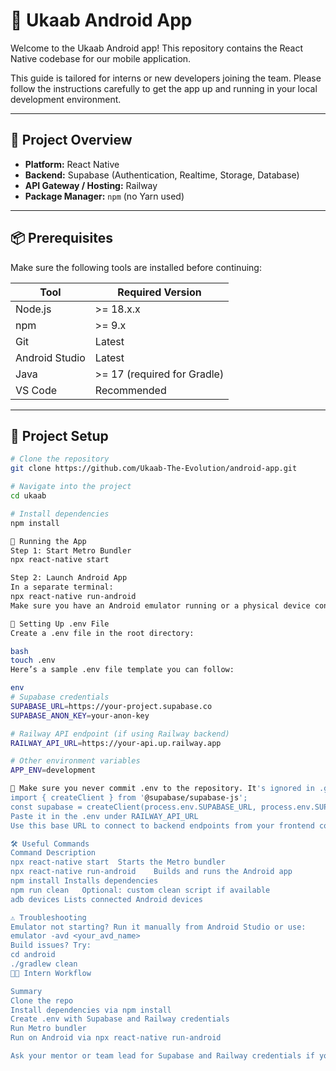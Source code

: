 # 📱 Ukaab Android App

Welcome to the Ukaab Android app! This repository contains the React Native codebase for our mobile application.

This guide is tailored for interns or new developers joining the team. Please follow the instructions carefully to get the app up and running in your local development environment.

---

## 🚀 Project Overview

- **Platform:** React Native
- **Backend:** Supabase (Authentication, Realtime, Storage, Database)
- **API Gateway / Hosting:** Railway
- **Package Manager:** `npm` (no Yarn used)

---

## 📦 Prerequisites

Make sure the following tools are installed before continuing:

| Tool | Required Version |
|------|------------------|
| Node.js | >= 18.x.x |
| npm | >= 9.x |
| Git | Latest |
| Android Studio | Latest |
| Java | >= 17 (required for Gradle) |
| VS Code | Recommended |

---

## 📁 Project Setup

```bash
# Clone the repository
git clone https://github.com/Ukaab-The-Evolution/android-app.git

# Navigate into the project
cd ukaab

# Install dependencies
npm install

🧪 Running the App
Step 1: Start Metro Bundler
npx react-native start

Step 2: Launch Android App
In a separate terminal:
npx react-native run-android
Make sure you have an Android emulator running or a physical device connected.

🔐 Setting Up .env File
Create a .env file in the root directory:

bash
touch .env
Here’s a sample .env file template you can follow:

env
# Supabase credentials
SUPABASE_URL=https://your-project.supabase.co
SUPABASE_ANON_KEY=your-anon-key

# Railway API endpoint (if using Railway backend)
RAILWAY_API_URL=https://your-api.up.railway.app

# Other environment variables
APP_ENV=development

🚨 Make sure you never commit .env to the repository. It's ignored in .gitignore.
import { createClient } from '@supabase/supabase-js';
const supabase = createClient(process.env.SUPABASE_URL, process.env.SUPABASE_ANON_KEY);
Paste it in the .env under RAILWAY_API_URL
Use this base URL to connect to backend endpoints from your frontend code.

🛠️ Useful Commands
Command	Description
npx react-native start	Starts the Metro bundler
npx react-native run-android	Builds and runs the Android app
npm install	Installs dependencies
npm run clean	Optional: custom clean script if available
adb devices	Lists connected Android devices

⚠️ Troubleshooting
Emulator not starting? Run it manually from Android Studio or use:
emulator -avd <your_avd_name>
Build issues? Try:
cd android
./gradlew clean
👨‍💻 Intern Workflow 

Summary
Clone the repo
Install dependencies via npm install
Create .env with Supabase and Railway credentials
Run Metro bundler
Run on Android via npx react-native run-android

Ask your mentor or team lead for Supabase and Railway credentials if you don't have access.